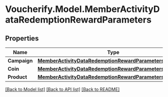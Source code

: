 # Voucherify.Model.MemberActivityDataRedemptionRewardParameters

## Properties

Name | Type | Description | Notes
------------ | ------------- | ------------- | -------------
**Campaign** | [**MemberActivityDataRedemptionRewardParametersCampaign**](MemberActivityDataRedemptionRewardParametersCampaign.md) |  | [optional] 
**Coin** | [**MemberActivityDataRedemptionRewardParametersCoin**](MemberActivityDataRedemptionRewardParametersCoin.md) |  | [optional] 
**Product** | [**MemberActivityDataRedemptionRewardParametersProduct**](MemberActivityDataRedemptionRewardParametersProduct.md) |  | [optional] 

[[Back to Model list]](../../README.md#documentation-for-models) [[Back to API list]](../../README.md#documentation-for-api-endpoints) [[Back to README]](../../README.md)

